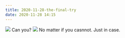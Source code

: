 ```yaml
---
title: 2020-11-28-the-final-try
date: 2020-11-28 14:15
---
```

![](./_image/2020-11-28/ee8c5c5a77b5ebbaeccdb2aa86a3837e.jpeg)
Can you?
![](./_image/2020-11-28/41a4ab02e8c61deb509cff9784654767.jpeg)
No matter if you casnnot. Just in case.  